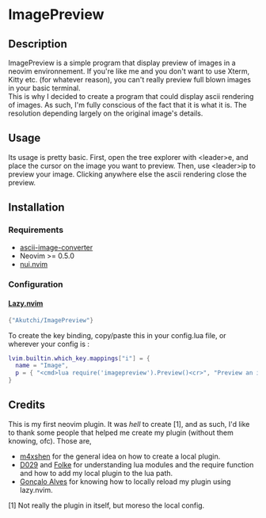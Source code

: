 # ImagePreview

## Description

ImagePreview is a simple program that display preview of images in a neovim environnement.
If you're like me and you don't want to use Xterm, Kitty etc. (for whatever reason), you
can't really preview full blown images in your basic terminal.\
This is why I decided to create a program that could display ascii rendering of images.
As such, I'm fully conscious of the fact that it is what it is. The resolution depending
largely on the original image's details.

## Usage

Its usage is pretty basic. First, open the tree explorer with \<leader>e, and place the cursor on
the image you want to preview. Then, use \<leader>ip to preview your image. Clicking anywhere else
the ascii rendering close the preview.

## Installation

### Requirements

- [ascii-image-converter](https://github.com/TheZoraiz/ascii-image-converter)
- Neovim >= 0.5.0
- [nui.nvim](https://github.com/MunifTanjim/nui.nvim)

### Configuration

#### [Lazy.nvim](https://github.com/folke/lazy.nvim)

```lua
{"Akutchi/ImagePreview"}
```
To create the key binding, copy/paste this in your config.lua file, or wherever your config is :
```lua
lvim.builtin.which_key.mappings["i"] = {
  name = "Image",
  p = { "<cmd>lua require('imagepreview').Preview()<cr>", "Preview an image" }
}
```

## Credits

This is my first neovim plugin. It was _hell_ to create [1], and as such, I'd like to thank some people
that helped me create my plugin (without them knowing, ofc). Those are,
- [m4xshen](https://m4xshen.dev/posts/develop-a-neovim-plugin-in-lua) for the general idea on how to create a 
local plugin.
- [D029](https://vi.stackexchange.com/a/46098) and
[Folke](https://www.reddit.com/r/neovim/comments/13rshwo/cant_get_lazynvim_to_load_local_dev_plugins_for/)
for understanding lua modules and the require function and how to add my local plugin to the lua path.
- [Gonçalo Alves](https://dev.to/iamgoncaloalves/how-i-developed-my-first-neovim-plugin-a-step-by-step-guide-1lcb)
for knowing how to locally reload my plugin using lazy.nvim.

[1] Not really the plugin in itself, but moreso the local config.
